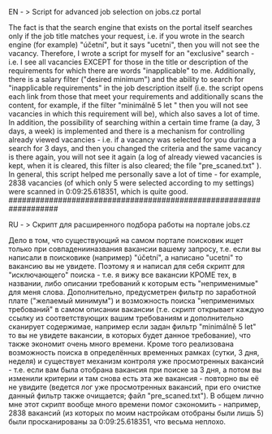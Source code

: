 EN - > Script for advanced job selection on jobs.cz portal

The fact is that the search engine that exists on the portal itself searches only if the job title matches your request, i.e. if you wrote in the search engine (for example) "účetní", but it says "ucetni", then you will not see the vacancy. Therefore, I wrote a script for myself for an "exclusive" search - i.e. I see all vacancies EXCEPT for those in the title or description of the requirements for which there are words "inapplicable" to me. Additionally, there is a salary filter ("desired minimum") and the ability to search for "inapplicable requirements" in the job description itself (i.e. the script opens each link from those that meet your requirements and additionally scans the content, for example, if the filter "minimálně 5 let " then you will not see vacancies in which this requirement will be), which also saves a lot of time. In addition, the possibility of searching within a certain time frame (a day, 3 days, a week) is implemented and there is a mechanism for controlling already viewed vacancies - i.e. if a vacancy was selected for you during a search for 3 days, and then you changed the criteria and the same vacancy is there again, you will not see it again (a log of already viewed vacancies is kept, when it is cleared, this filter is also cleared; the file "pre_scaned.txt" ).
In general, this script helped me personally save a lot of time - for example, 2838 vacancies (of which only 5 were selected according to my settings) were scanned in 0:09:25.618351, which is quite good.
###################################################################

RU - > Скрипт для расширенного подбора работы на портале jobs.cz

Дело в том, что существующий на самом портале поисковик ищет только при совпаденииназвания вакансии вашему запросу, т.е. если вы написали в поисковике (например) "účetní", а написано "ucetni" то вакансию вы не увидете. Поэтому я и написал для себя скрипт для "исключающего" поиска - т.е. я вижу все вакансии КРОМЕ тех, в названии, либо описании требований к которым есть "неприменимые" для меня слова. Дополнительно, предусметрен фильтр по заработной плате ("желаемый минимум") и возможность поиска "неприменимых требований" в самом описании вакансии (т.е. скрипт открывает каждую ссылку из соответствующих вашим требованиям и дополнительно сканирует содержимае, например если задан фильтр "minimálně 5 let" то вы не увидете вакансии, в которых будет данное требование), что также экономит очень много времени. Кроме того реализована возможность поиска в определённых временных рамках (сутки, 3 дня, неделя) и существует механизм контроля уже просмотренных вакансий - т.е. если вам была отобрана вакансия при поиске за 3 дня, а потом вы изменили критерии и там снова есть эта же вакансия - повторно вы её не увидите (ведется лог уже просмотренных вакансий, при его очистке данный фильтр также очищается; файл "pre_scaned.txt").
В общем лично мне этот скрипт вообще много времени помог сэкономить - например, 2838 вакансий (из которых по моим настройкам отобраны были лишь 5) были просканированы за 0:09:25.618351, что весьма неплохо.
